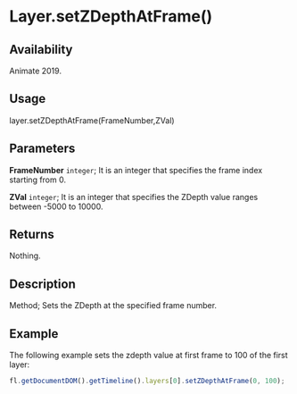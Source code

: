 # Layer.setZDepthAtFrame()

## Availability

Animate 2019.

## Usage

layer.setZDepthAtFrame(FrameNumber,ZVal)

## Parameters

**FrameNumber** `integer`; It is an integer that specifies the frame index starting from 0.

**ZVal** `integer`; It is an integer that specifies the ZDepth value ranges between -5000 to 10000.

## Returns

Nothing.

## Description

Method; Sets the ZDepth at the specified frame number.

## Example

The following example sets the zdepth value at first frame to 100 of the first layer:

```javascript
fl.getDocumentDOM().getTimeline().layers[0].setZDepthAtFrame(0, 100);
```
